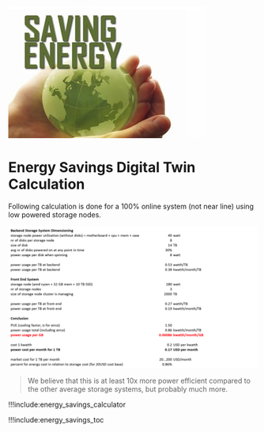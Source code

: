 ![](img/energy_savings1.png)

# Energy Savings Digital Twin Calculation

Following calculation is done for a 100% online system (not near line) using low powered storage nodes.

![](img/power_cost_storage.png ':size=800x560')

> We believe that this is at least 10x more power efficient compared to the other average storage systems, but probably much more.

!!!include:energy_savings_calculator

!!!include:energy_savings_toc